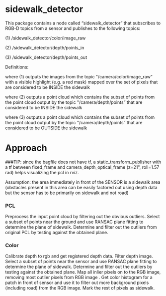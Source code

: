 # sidewalk_detector

This package contains a node called “sidewalk_detector” that subscribes to RGB-D topics from a sensor and publishes to the following topics:

(1) /sidewalk_detector/color/image_raw

(2) /sidewalk_detector/depth/points_in

(3) /sidewalk_detector/depth/points_out

Definitions: 

where (1) outputs the images from the topic "/camera/color/image_raw” with a visible highlight (e.g. a red mask) mapped over the set of pixels that are considered to be INSIDE the sidewalk

where (2) outputs a point cloud which contains the subset of points from the point cloud output by the topic "/camera/depth/points” that are considered to be INSIDE the sidewalk

where (3) outputs a point cloud which contains the subset of points from the point cloud output by the topic "/camera/depth/points” that are considered to be OUTSIDE the sidewalk


# Approach 

###TIP: since the bagfile does not have tf, a static_transform_publisher with a tf between fixed_frame and camera_depth_optical_frame (z=21", roll=1.57 rad) helps visualizing the pcl in rviz.

Assumption: the area immediately in front of the SENSOR is a sidewalk area (obstacles present in this area can be easily factored out using depth data but the sensor has to be primarily on sidewalk and not road)

### PCL

Preprocess the input point cloud by filtering out the obvious outliers. Select a subset of points near the ground and use RANSAC plane fitting to determine the plane of sidewalk.
Determine and filter out the outliers from original PCL by testing against the obtained plane.

### Color

Calibrate depth to rgb and get registered depth data.
Filter depth image. Select a subset of points near the sensor and use RANSAC plane fitting to determine the plane of sidewalk.
Determine and filter out the outliers by testing against the obtained plane. Map all inlier pixels on to the RGB image, removing most outlier pixels from RGB image . Get color histogram for a patch in front of sensor and use it to filter out more background pixels (including road) from the RGB image. Mark the rest of pixels as sidewalk.
